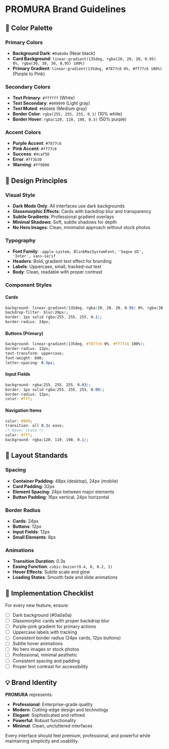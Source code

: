 # PROMURA Brand Guidelines

## 🎨 Color Palette

### Primary Colors
- **Background Dark**: `#0a0a0a` (Near black)
- **Card Background**: `linear-gradient(135deg, rgba(20, 20, 20, 0.95) 0%, rgba(30, 30, 30, 0.95) 100%)`
- **Primary Gradient**: `linear-gradient(135deg, #7877c6 0%, #ff77c6 100%)` (Purple to Pink)

### Secondary Colors
- **Text Primary**: `#ffffff` (White)
- **Text Secondary**: `#999999` (Light gray)
- **Text Muted**: `#666666` (Medium gray)
- **Border Color**: `rgba(255, 255, 255, 0.1)` (10% white)
- **Border Hover**: `rgba(120, 119, 198, 0.5)` (50% purple)

### Accent Colors
- **Purple Accent**: `#7877c6`
- **Pink Accent**: `#ff77c6`
- **Success**: `#4caf50`
- **Error**: `#ff3b30`
- **Warning**: `#ff9800`

## 🎯 Design Principles

### Visual Style
- **Dark Mode Only**: All interfaces use dark backgrounds
- **Glassmorphic Effects**: Cards with backdrop blur and transparency
- **Subtle Gradients**: Professional gradient overlays
- **Minimal Shadows**: Soft, subtle shadows for depth
- **No Hero Images**: Clean, minimalist approach without stock photos

### Typography
- **Font Family**: `-apple-system, BlinkMacSystemFont, 'Segoe UI', 'Inter', sans-serif`
- **Headers**: Bold, gradient text effect for branding
- **Labels**: Uppercase, small, tracked-out text
- **Body**: Clean, readable with proper contrast

### Component Styles

#### Cards
```css
background: linear-gradient(135deg, rgba(20, 20, 20, 0.95) 0%, rgba(30, 30, 30, 0.95) 100%);
backdrop-filter: blur(20px);
border: 1px solid rgba(255, 255, 255, 0.1);
border-radius: 24px;
```

#### Buttons (Primary)
```css
background: linear-gradient(135deg, #7877c6 0%, #ff77c6 100%);
border-radius: 12px;
text-transform: uppercase;
font-weight: 600;
letter-spacing: 0.5px;
```

#### Input Fields
```css
background: rgba(255, 255, 255, 0.03);
border: 1px solid rgba(255, 255, 255, 0.08);
border-radius: 12px;
color: #fff;
```

#### Navigation Items
```css
color: #999;
transition: all 0.3s ease;
/* Hover state */
color: #fff;
background: rgba(120, 119, 198, 0.1);
```

## 📐 Layout Standards

### Spacing
- **Container Padding**: 48px (desktop), 24px (mobile)
- **Card Padding**: 32px
- **Element Spacing**: 24px between major elements
- **Button Padding**: 16px vertical, 24px horizontal

### Border Radius
- **Cards**: 24px
- **Buttons**: 12px
- **Input Fields**: 12px
- **Small Elements**: 8px

### Animations
- **Transition Duration**: 0.3s
- **Easing Function**: `cubic-bezier(0.4, 0, 0.2, 1)`
- **Hover Effects**: Subtle scale and glow
- **Loading States**: Smooth fade and slide animations

## 🚀 Implementation Checklist

For every new feature, ensure:
- [ ] Dark background (#0a0a0a)
- [ ] Glassmorphic cards with proper backdrop blur
- [ ] Purple-pink gradient for primary actions
- [ ] Uppercase labels with tracking
- [ ] Consistent border radius (24px cards, 12px buttons)
- [ ] Subtle hover animations
- [ ] No hero images or stock photos
- [ ] Professional, minimal aesthetic
- [ ] Consistent spacing and padding
- [ ] Proper text contrast for accessibility

## 💡 Brand Identity

**PROMURA** represents:
- **Professional**: Enterprise-grade quality
- **Modern**: Cutting-edge design and technology
- **Elegant**: Sophisticated and refined
- **Powerful**: Robust functionality
- **Minimal**: Clean, uncluttered interfaces

Every interface should feel premium, professional, and powerful while maintaining simplicity and usability.